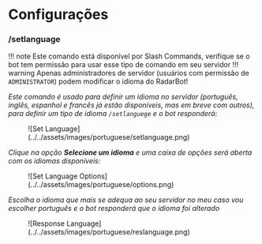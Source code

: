 # Configurações
### /setlanguage


!!! note
    Este comando está disponível por Slash Commands, verifique se o bot tem permissão para usar esse tipo de comando em seu servidor
!!! warning
    Apenas administradores de servidor (usuários com permissão de `ADMINISTRATOR`) podem modificar o idioma do RadarBot!


*Este comando é usado para definir um idioma no servidor (português, inglês, espanhol e francês já estão disponíveis, mas em breve com outros), para definir um tipo de idioma ``/setlanguege`` e o bot responderá:*
<figure markdown>
![Set Language](../../assets/images/portuguese/setlanguage.png)
</figure>

*Clique na opção **Selecione um idioma** e uma caixa de opções será aberta com os idiomas disponíveis:*
<figure markdown>
![Set Language Options](../../assets/images/portuguese/options.png)
</figure>

*Escolha o idioma que mais se adequa ao seu servidor no meu caso vou escolher português e o bot responderá que o idioma foi alterado*
<figure markdown>
![Response Language](../../assets/images/portuguese/reslanguage.png)
</figure>